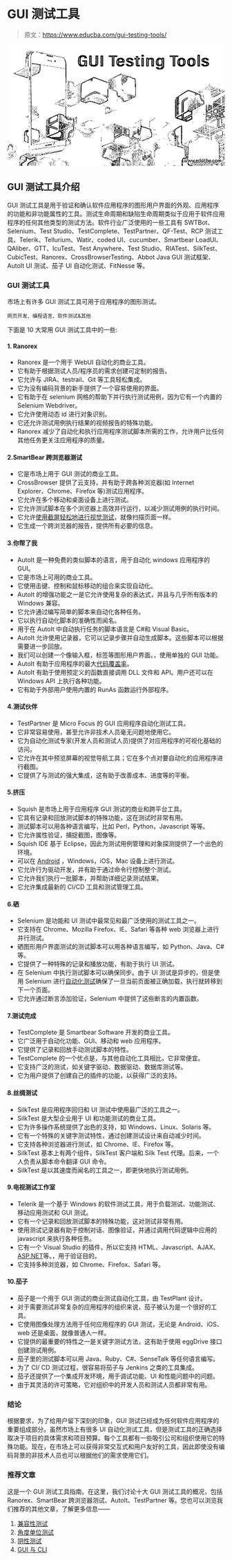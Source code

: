 # GUI 测试工具

> 原文：<https://www.educba.com/gui-testing-tools/>

![GUI-Testing-Tools](img/41df7727d3aa96962a3d48695313de7e.png)



## GUI 测试工具介绍

GUI 测试工具是用于验证和确认软件应用程序的图形用户界面的外观、应用程序的功能和非功能属性的工具。测试生命周期和缺陷生命周期类似于应用于软件应用程序的任何其他类型的测试方法。软件行业广泛使用的一些工具有 SWTBot、Selenium、Test Studio、TestComplete、TestPartner、QF-Test、RCP 测试工具、Telerik、Tellurium、Watir、coded UI、cucumber、Smartbear LoadUI、QAliber、GTT、IcuTest、Test Anywhere、Test Studio、RIATest、SilkTest、CubicTest、Ranorex、CrossBrowserTesting、Abbot Java GUI 测试框架、AutoIt UI 测试、茄子 UI 自动化测试、FitNesse 等。

### GUI 测试工具

市场上有许多 GUI 测试工具可用于应用程序的图形测试。

<small>网页开发、编程语言、软件测试&其他</small>

下面是 10 大常用 GUI 测试工具中的一些:

#### 1\. Ranorex

*   Ranorex 是一个用于 WebUI 自动化的商业工具。
*   它有助于根据测试人员/程序员的需求创建可定制的报告。
*   它允许与 JIRA、testrail、Git 等工具轻松集成。
*   它为没有编码背景的新手提供了一个容易使用的界面。
*   它有助于在 selenium 网格的帮助下并行执行测试用例，因为它有一个内置的 Selenium Webdriver。
*   它允许使用动态 id 进行对象识别。
*   它还允许测试用例执行结果的视频报告的特殊功能。
*   Ranorex 减少了自动化和执行应用程序测试脚本所需的工作，允许用户比任何其他任务更关注应用程序的质量。

#### 2.SmartBear 跨浏览器测试

*   它是市场上用于 GUI 测试的商业工具。
*   CrossBrowser 提供了云支持，并有助于跨各种浏览器(如 Internet Explorer、Chrome、Firefox 等)测试应用程序。
*   它允许在多个移动和桌面设备上进行测试。
*   它允许测试脚本在多个浏览器上高效并行运行，以减少测试用例的执行时间。
*   它允许[使用截屏轻松地进行视觉测试](https://www.educba.com/visual-testing/)，就像扫描页面一样。
*   它生成一个跨浏览器的报告，提供所有必要的信息。

#### 3.你帮了我

*   AutoIt 是一种免费的类似脚本的语言，用于自动化 windows 应用程序的 GUI。
*   它是市场上可用的商业工具。
*   它使用击键、控制和鼠标移动的组合来实现自动化。
*   AutoIt 的增强功能之一是它允许使用复杂的表达式，并且与几乎所有版本的 Windows 兼容。
*   它允许通过编写简单的脚本来自动化各种任务。
*   它以执行自动化脚本的准确性而闻名。
*   用于在 AutoIt 中自动执行任务的脚本语言是 C#和 Visual Basic。
*   AutoIt 允许使用记录器，它可以记录步骤并自动生成脚本。这些脚本可以根据需要进一步回放。
*   我们可以创建一个像输入框，标签等图形用户界面。，使用单独的 GUI 功能。
*   AutoIt 有助于应用程序的最大[代码覆盖率](https://www.educba.com/code-coverage/)。
*   AutoIt 有助于使用预定义的函数直接调用 DLL 文件和 API。用户还可以在 Windows API 上执行各种功能。
*   它有助于外部用户使用内置的 RunAs 函数运行外部程序。

#### 4.测试伙伴

*   TestPartner 是 Micro Focus 的 GUI 应用程序自动化测试工具。
*   它非常容易使用，甚至允许非技术人员毫无问题地使用它。
*   它为自动化测试专家(开发人员和测试人员)提供了对应用程序的可视化基础的访问。
*   它允许在其中预览屏幕的视觉导航工具；它在多个点对要自动化的应用程序进行截图。
*   它提供了与测试的强大集成，这有助于改善成本、进度等的平衡。

#### 5.挤压

*   Squish 是市场上用于应用程序 GUI 测试的商业和跨平台工具。
*   它具有记录和回放测试脚本的特殊功能，这在测试时非常有用。
*   测试脚本可以用各种语言编写，比如 Perl，Python，Javascript 等等。
*   它允许属性验证，捕捉截图，图像等。
*   Squish IDE 基于 Eclipse，因此为测试用例管理和对象探测提供了一个出色的环境。
*   可以在 [Android](https://www.educba.com/introduction-to-android/) ，Windows，iOS，Mac 设备上进行测试。
*   它允许行为驱动开发，并有助于通过命令行控制整个测试。
*   它允许我们执行一批脚本，并帮助详细记录测试结果。
*   它允许集成最新的 CI/CD 工具和测试管理工具。

#### 6.硒

*   Selenium 是功能和 UI 测试中最常见和最广泛使用的测试工具之一。
*   它支持在 Chrome、Mozilla Firefox、IE、Safari 等各种 web 浏览器上进行并行测试。
*   硒图形用户界面测试的测试脚本可以用各种语言编写，如 Python、Java、C#等。
*   它提供了一种特殊的记录和播放功能，有助于执行 UI 测试。
*   在 Selenium 中执行测试脚本可以确保同步。由于 UI 测试是异步的，但是使用 Selenium 进行[自动化测试](https://www.educba.com/benefits-of-automation-testing/)确保了一旦当前页面被正确加载，执行就转移到下一个页面。
*   它允许通过断言添加验证，Selenium 中提供了这些断言的内置函数。

#### 7.测试完成

*   TestComplete 是 Smartbear Software 开发的商业工具。
*   它广泛用于自动化功能、GUI、移动和 web 应用程序。
*   它提供了记录和回放手动测试脚本的特性。
*   TestComplete 的一个优点是，与其他自动化工具相比，它非常便宜。
*   它支持广泛的测试，如关键字驱动、数据驱动、数据库测试等。
*   它为用户提供了创建自己的插件的功能，以获得广泛的支持。

#### 8.丝绸测试

*   SilkTest 是应用程序回归和 UI 测试中使用最广泛的工具之一。
*   SilkTest 是大型企业用于 UI 和功能测试的商业工具。
*   它为许多操作系统提供了出色的支持，如 Windows、Linux、Solaris 等。
*   它有一个特殊的关键字测试特性，通过创建测试设计来自动减少时间。
*   它支持各种浏览器进行测试，如 Chrome、IE、Firefox 等。
*   SilkTest 基本上有两个组件，SilkTest 客户端和 Silk Test 代理。后来，一个人负责从脚本命令翻译 GUI 命令。
*   SilkTest 是以其速度而闻名的工具之一，即更快地执行测试用例。

#### 9.电视测试工作室

*   Telerik 是一个基于 Windows 的软件测试工具，用于负载测试、功能测试、移动应用测试和 GUI 测试。
*   它有一个记录和回放测试脚本的特殊功能，这对测试非常有用。
*   使用测试记录器有助于控制对话、图像验证，并通过调用代码逻辑中应用的 javascript 来执行各种任务。
*   它有一个 Visual Studio 的插件，所以它支持 HTML、Javascript、AJAX、[ASP.NET](https://www.educba.com/what-is-asp-dot-net/)等。，用于验证目的。
*   它支持多种浏览器，如 Chrome、Firefox、Safari 等。

#### 10.茄子

*   茄子是一个用于 GUI 测试的商业测试自动化工具，由 TestPlant 设计。
*   对于需要测试非常复杂的应用程序的组织来说，茄子被认为是一个很好的工具。
*   它使用图像处理方法用于任何应用程序的 GUI 测试，无论是 Android、iOS、web 还是桌面，就像普通人一样。
*   它提供的最重要的特性之一是关键字测试方法，这有助于使用 eggDrive 接口创建测试用例。
*   茄子里的测试脚本可以用 Java、Ruby、C#、SenseTalk 等任何语言编写。
*   为了 CI/ CD 测试过程，很容易将茄子与 Jenkins 之类的工具集成。
*   茄子还提供了一个集成开发环境，用于调试功能、UI 和性能问题中的问题。
*   由于其灵活的许可策略，它对组织中的开发人员和测试人员都非常有用。

### 结论

根据要求，为了给用户留下深刻的印象，GUI 测试已经成为任何软件应用程序的重要组成部分。虽然市场上有很多 UI 自动化测试工具，但是测试工具的正确选择取决于项目的具体需求和项目预算。每个工具都有一些吸引公司和组织使用它的特殊功能。现在，在市场上可以获得非常交互式和用户友好的工具，因此即使没有编码背景的非技术人员也可以根据他们的需求使用它们。

### 推荐文章

这是一个 GUI 测试工具指南。在这里，我们讨论十大 GUI 测试工具的概况，包括 Ranorex、SmartBear 跨浏览器测试、AutoIt、TestPartner 等。您也可以浏览我们推荐的其他文章，了解更多信息——

1.  [兼容性测试](https://www.educba.com/compatibility-testing/)
2.  [角度单位测试](https://www.educba.com/angularjs-unit-testing/)
3.  [阴性测试](https://www.educba.com/negative-testing/)
4.  [GUI 与 CLI](https://www.educba.com/gui-vs-cli/)





